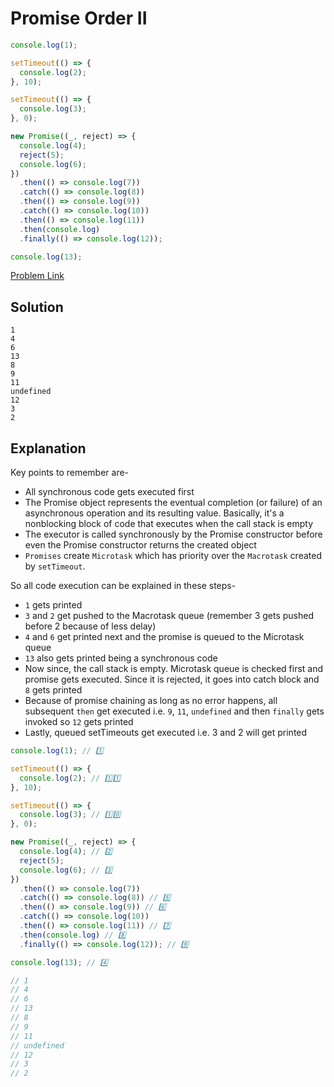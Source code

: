 # Promise Order II

```js
console.log(1);

setTimeout(() => {
  console.log(2);
}, 10);

setTimeout(() => {
  console.log(3);
}, 0);

new Promise((_, reject) => {
  console.log(4);
  reject(5);
  console.log(6);
})
  .then(() => console.log(7))
  .catch(() => console.log(8))
  .then(() => console.log(9))
  .catch(() => console.log(10))
  .then(() => console.log(11))
  .then(console.log)
  .finally(() => console.log(12));

console.log(13);
```

[Problem Link](https://bigfrontend.dev/quiz/promise-order-II)

## Solution

```
1
4
6
13
8
9
11
undefined
12
3
2
```

## Explanation

Key points to remember are-

- All synchronous code gets executed first
- The Promise object represents the eventual completion (or failure) of an asynchronous operation and its resulting value. Basically, it's a nonblocking block of code that executes when the call stack is empty
- The executor is called synchronously by the Promise constructor before even the Promise constructor returns the created object
- `Promises` create `Microtask` which has priority over the `Macrotask` created by `setTimeout`.

So all code execution can be explained in these steps-

- `1` gets printed
- `3` and `2` get pushed to the Macrotask queue (remember 3 gets pushed before 2 because of less delay)
- `4` and `6` get printed next and the promise is queued to the Microtask queue
- `13` also gets printed being a synchronous code
- Now since, the call stack is empty. Microtask queue is checked first and promise gets executed. Since it is rejected, it goes into catch block and `8` gets printed
- Because of promise chaining as long as no error happens, all subsequent `then` get executed i.e. `9`, `11`, `undefined` and then `finally` gets invoked so `12` gets printed
- Lastly, queued setTimeouts get executed i.e. 3 and 2 will get printed

```js
console.log(1); // 1️⃣

setTimeout(() => {
  console.log(2); // 1️⃣1️⃣
}, 10);

setTimeout(() => {
  console.log(3); // 1️⃣0️⃣
}, 0);

new Promise((_, reject) => {
  console.log(4); // 2️⃣
  reject(5);
  console.log(6); // 3️⃣
})
  .then(() => console.log(7))
  .catch(() => console.log(8)) // 5️⃣
  .then(() => console.log(9)) // 6️⃣
  .catch(() => console.log(10))
  .then(() => console.log(11)) // 7️⃣
  .then(console.log) // 8️⃣
  .finally(() => console.log(12)); // 9️⃣

console.log(13); // 4️⃣

// 1
// 4
// 6
// 13
// 8
// 9
// 11
// undefined
// 12
// 3
// 2
```
